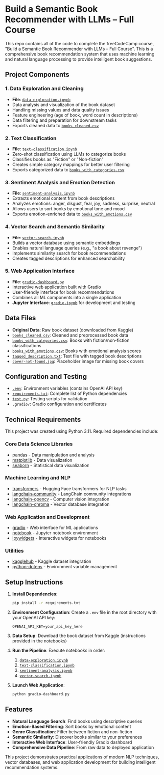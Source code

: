 # Build a Semantic Book Recommender with LLMs – Full Course

This repo contains all of the code to complete the freeCodeCamp course, "Build a Semantic Book Recommender with LLMs – Full Course". This is a comprehensive book recommendation system that uses machine learning and natural language processing to provide intelligent book suggestions.

## Project Components

### 1. Data Exploration and Cleaning

- **File**: [`data-exploration.ipynb`](data-exploration.ipynb)
- Data analysis and visualization of the book dataset
- Handling missing values and data quality issues
- Feature engineering (age of book, word count in descriptions)
- Data filtering and preparation for downstream tasks
- Exports cleaned data to [`books_cleaned.csv`](books_cleaned.csv)

### 2. Text Classification

- **File**: [`text-classification.ipynb`](text-classification.ipynb)
- Zero-shot classification using LLMs to categorize books
- Classifies books as "Fiction" or "Non-fiction"
- Creates simple category mappings for better user filtering
- Exports categorized data to [`books_with_categories.csv`](books_with_categories.csv)

### 3. Sentiment Analysis and Emotion Detection

- **File**: [`sentiment-analysis.ipynb`](sentiment-analysis.ipynb)
- Extracts emotional content from book descriptions
- Analyzes emotions: anger, disgust, fear, joy, sadness, surprise, neutral
- Allows users to sort books by emotional tone and mood
- Exports emotion-enriched data to [`books_with_emotions.csv`](books_with_emotions.csv)

### 4. Vector Search and Semantic Similarity

- **File**: [`vector-search.ipynb`](vector-search.ipynb)
- Builds a vector database using semantic embeddings
- Enables natural language queries (e.g., "a book about revenge")
- Implements similarity search for book recommendations
- Creates tagged descriptions for enhanced searchability

### 5. Web Application Interface

- **File**: [`gradio-dashboard.py`](gradio-dashboard.py)
- Interactive web application built with Gradio
- User-friendly interface for book recommendations
- Combines all ML components into a single application
- **Jupyter Interface**: [`gradio.ipynb`](gradio.ipynb) for development and testing

## Data Files

- **Original Data**: Raw book dataset (downloaded from Kaggle)
- [`books_cleaned.csv`](books_cleaned.csv): Cleaned and preprocessed book data
- [`books_with_categories.csv`](books_with_categories.csv): Books with fiction/non-fiction classifications
- [`books_with_emotions.csv`](books_with_emotions.csv): Books with emotional analysis scores
- [`tagged_description.txt`](tagged_description.txt): Text file with tagged book descriptions
- [`cover-not-found.jpg`](cover-not-found.jpg): Placeholder image for missing book covers

## Configuration and Testing

- [`.env`](.env): Environment variables (contains OpenAI API key)
- [`requirements.txt`](requirements.txt): Complete list of Python dependencies
- [`test.py`](test.py): Testing scripts for validation
- `.gradio/`: Gradio configuration and certificates

## Technical Requirements

This project was created using Python 3.11. Required dependencies include:

### Core Data Science Libraries

- [pandas](https://pypi.org/project/pandas/) - Data manipulation and analysis
- [matplotlib](https://pypi.org/project/matplotlib/) - Data visualization
- [seaborn](https://pypi.org/project/seaborn/) - Statistical data visualization

### Machine Learning and NLP

- [transformers](https://pypi.org/project/transformers/) - Hugging Face transformers for NLP tasks
- [langchain-community](https://pypi.org/project/langchain-community/) - LangChain community integrations
- [langchain-opencv](https://pypi.org/project/langchain-opencv/) - Computer vision integration
- [langchain-chroma](https://pypi.org/project/langchain-chroma/) - Vector database integration

### Web Application and Development

- [gradio](https://pypi.org/project/gradio/) - Web interface for ML applications
- [notebook](https://pypi.org/project/notebook/) - Jupyter notebook environment
- [ipywidgets](https://pypi.org/project/ipywidgets/) - Interactive widgets for notebooks

### Utilities

- [kagglehub](https://pypi.org/project/kagglehub/) - Kaggle dataset integration
- [python-dotenv](https://pypi.org/project/python-dotenv/) - Environment variable management

## Setup Instructions

1. **Install Dependencies**:

   ```bash
   pip install -r requirements.txt
   ```

2. **Environment Configuration**:
   Create a `.env` file in the root directory with your OpenAI API key:

   ```
   OPENAI_API_KEY=your_api_key_here
   ```

3. **Data Setup**:
   Download the book dataset from Kaggle (instructions provided in the notebooks)

4. **Run the Pipeline**:
   Execute notebooks in order:

   1. [`data-exploration.ipynb`](data-exploration.ipynb)
   2. [`text-classification.ipynb`](text-classification.ipynb)
   3. [`sentiment-analysis.ipynb`](sentiment-analysis.ipynb)
   4. [`vector-search.ipynb`](vector-search.ipynb)

5. **Launch Web Application**:
   ```bash
   python gradio-dashboard.py
   ```

## Features

- **Natural Language Search**: Find books using descriptive queries
- **Emotion-Based Filtering**: Sort books by emotional content
- **Genre Classification**: Filter between fiction and non-fiction
- **Semantic Similarity**: Discover books similar to your preferences
- **Interactive Web Interface**: User-friendly Gradio dashboard
- **Comprehensive Data Pipeline**: From raw data to deployed application

This project demonstrates practical applications of modern NLP techniques, vector databases, and web application development for building intelligent recommendation systems.
